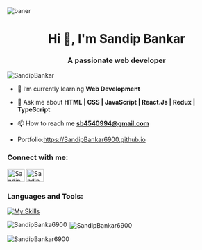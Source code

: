 

<img align="center" alt="baner" src="https://raw.githubusercontent.com/halfrost/halfrost/master/icons/header_.png">

<h1 align="center">Hi 👋, I'm Sandip Bankar</h1>
<h3 align="center">A passionate web developer</h3>



<p align="left"> <img src="https://komarev.com/ghpvc/?username=SandipBankar6900&label=Profile%20views&color=0e75b6&style=flat" alt="SandipBankar" /> </p>

- 🌱 I’m currently learning **Web Development**

- 💬 Ask me about **HTML | CSS | JavaScript | React.Js | Redux | TypeScript**

- 📫 How to reach me **sb4540994@gmail.com**
- Portfolio:https://SandipBankar6900.github.io

<h3 align="left">Connect with me:</h3>
<p align="left">
     <a href="https://github.com/SandipBankar6900" target="blank"><img align="center" src="https://img.icons8.com/?size=512&id=LoyAjcvVKv1K&format=png" alt="Sandip Bankar" height="30" width="40" /></a>
<a href="https://www.linkedin.com/in/sandip-bankar-328107254/" target="blank"><img align="center" src="https://raw.githubusercontent.com/rahuldkjain/github-profile-readme-generator/master/src/images/icons/Social/linked-in-alt.svg" alt="Sandip Bankar" height="30" width="40" /></a>
</p>

<h3 align="left">Languages and Tools:</h3>

  <div align="left">

   [![My Skills](https://skillicons.dev/icons?i=html,css,js,redux,github,netlify,vscode,mysql,postman,ts,redis,aws,react,replit,regex,sequelize,git)](#)

  </div>

<p><img align="left" src="https://github-readme-stats.vercel.app/api/top-langs?username=SandipBankar6900&show_icons=true&locale=en&layout=compact" alt="SandipBanka6900" /></p>

<p>&nbsp;<img align="center" src="https://github-readme-stats.vercel.app/api?username=SandipBankar6900&show_icons=true&locale=en" alt="SandipBankar6900" /></p>

<p><img align="center" src="https://github-readme-streak-stats.herokuapp.com/?user=SandipBankar6900&" alt="SandipBankar6900" /></p>
